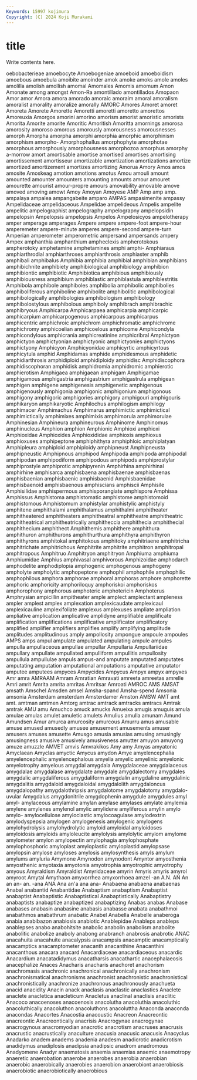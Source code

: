 ```yaml
---
Keywords: 15997 kojimura
Copyright: (C) 2024 Koji Murakami
---
```


# title

Write contents here.



oebobacterieae amoebocyte Amoebogeniae amoeboid amoeboidism amoebous amoebula amoibite amoinder
amok amoke amoks amole amoles amolilla amolish amollish amomal Amomales
Amomis amomum Amon Amonate among amongst Amon-Ra amontillado amontillados Amopaon
Amor amor Amora amora amorado amoraic amoraim amoral amoralism amoralist
amorality amoralize amorally AMORC Amores Amoret amoret Amoreta Amorete Amorette
Amoretti amoretti amoretto amorettos Amoreuxia Amorgos amorini amorino amorism amorist
amoristic amorists Amorita Amorite amorite Amoritic Amoritish Amoritta amornings amorosa
amorosity amoroso amorous amorously amorousness amorousnesses amorph Amorpha amorpha amorphi
amorphia amorphic amorphinism amorphism amorpho- Amorphophallus amorphophyte amorphotae amorphous amorphously
amorphousness amorphozoa amorphus amorphy a-morrow amort amortisable amortise amortised amortises
amortising amortissement amortisseur amortizable amortization amortizations amortize amortized amortizement amortizes
amortizing Amorua Amory Amos amos amosite Amoskeag amotion amotions amotus
Amou amouli amount amounted amounter amounters amounting amounts amour amouret
amourette amourist amour-propre amours amovability amovable amove amoved amoving amowt
Amoy Amoyan Amoyese AMP Amp amp amp. ampalaya ampalea ampangabeite
amparo AMPAS ampasimenite ampassy Ampelidaceae ampelidaceous Ampelidae ampelideous Ampelis ampelite
ampelitic ampelographist ampelography ampelograpny ampelopsidin ampelopsin Ampelopsis ampelopsis Ampelos Ampelosicyos
ampelotherapy amper amperage amperages Ampere ampere ampere-foot ampere-hour amperemeter ampere-minute
amperes ampere-second ampere-turn Amperian amperometer amperometric ampersand ampersands ampery Ampex
amphanthia amphanthium ampheclexis ampherotokous ampherotoky amphetamine amphetamines amphi amphi- Amphiaraus
amphiarthrodial amphiarthroses amphiarthrosis amphiaster amphib amphibali amphibalus Amphibia amphibia amphibial
amphibian amphibians amphibichnite amphibiety amphibiological amphibiology amphibion amphibiontic amphibiotic Amphibiotica
amphibious amphibiously amphibiousness amphibium amphiblastic amphiblastula amphiblestritis Amphibola amphibole amphiboles
amphibolia amphibolic amphibolies amphiboliferous amphiboline amphibolite amphibolitic amphibological amphibologically amphibologies
amphibologism amphibology amphibolostylous amphibolous amphiboly amphibrach amphibrachic amphibryous Amphicarpa Amphicarpaea
amphicarpia amphicarpic amphicarpium amphicarpogenous amphicarpous amphicarpus amphicentric amphichroic amphichrom amphichromatic
amphichrome amphichromy amphicoelian amphicoelous amphicome Amphicondyla amphicondylous amphicrania amphicreatinine amphicribral
Amphictyon amphictyon amphictyonian amphictyonic amphictyonies amphictyons amphictyony Amphicyon Amphicyonidae amphicyrtic
amphicyrtous amphicytula amphid Amphidamas amphide amphidesmous amphidetic amphidiarthrosis amphidiploid amphidiploidy
amphidisc Amphidiscophora amphidiscophoran amphidisk amphidromia amphidromic amphierotic amphierotism Amphigaea amphigaean
amphigam Amphigamae amphigamous amphigastria amphigastrium amphigastrula amphigean amphigen amphigene amphigenesis
amphigenetic amphigenous amphigenously amphigonia amphigonic amphigonium amphigonous amphigony amphigoric amphigories
amphigory amphigouri amphigouris amphikaryon amphikaryotic Amphilochus amphilogism amphilogy amphimacer Amphimachus
Amphimarus amphimictic amphimictical amphimictically amphimixes amphimixis amphimorula amphimorulae Amphinesian Amphineura
amphineurous Amphinome Amphinomus amphinucleus Amphion amphion Amphionic Amphioxi amphioxi Amphioxidae
Amphioxides Amphioxididae amphioxis amphioxus amphioxuses amphipeptone amphiphithyra amphiphloic amphiplatyan Amphipleura
amphiploid amphiploidy amphipneust Amphipneusta amphipneustic Amphipnous amphipod Amphipoda amphipoda amphipodal
amphipodan amphipodiform amphipodous amphipods amphiprostylar amphiprostyle amphiprotic amphipyrenin Amphirhina amphirhinal
amphirhine amphisarca amphisbaena amphisbaenae amphisbaenas amphisbaenian amphisbaenic amphisbaenid Amphisbaenidae amphisbaenoid
amphisbaenous amphiscians amphiscii Amphisile Amphisilidae amphispermous amphisporangiate amphispore Amphissa Amphissus
Amphistoma amphistomatic amphistome amphistomoid amphistomous Amphistomum amphistylar amphistylic amphistyly amphitene
amphithalami amphithalamus amphithalmi amphitheater amphitheatered amphitheaters amphitheatral amphitheatre amphitheatric amphitheatrical
amphitheatrically amphitheccia amphithecia amphithecial amphithecium amphithect Amphithemis amphithere amphithura amphithuron
amphithurons amphithurthura amphithyra amphithyron amphithyrons amphitokal amphitokous amphitoky amphitriaene amphitricha
amphitrichate amphitrichous Amphitrite amphitrite amphitron amphitropal amphitropous Amphitruo Amphitryon amphitryon
Amphiuma amphiuma Amphiumidae Amphius amphivasal amphivorous Amphizoidae amphodarch amphodelite amphodiplopia
amphogenic amphogenous amphogeny ampholyte ampholytic amphopeptone amphophil amphophile amphophilic amphophilous
amphora amphorae amphoral amphoras amphore amphorette amphoric amphoricity amphoriloquy amphoriskoi
amphoriskos amphorophony amphorous amphoteric amphotericin Amphoterus Amphrysian ampicillin ampitheater ample
amplect amplectant ampleness ampler amplest amplex amplexation amplexicaudate amplexicaul amplexicauline
amplexifoliate amplexus amplexuses ampliate ampliation ampliative amplication amplicative amplidyne amplifiable
amplificate amplification amplifications amplificative amplificator amplificatory amplified amplifier amplifiers amplifies
amplify amplifying amplitude amplitudes amplitudinous amply ampollosity ampongue ampoule ampoules
AMPS amps ampul ampulate ampulated ampulating ampule ampules ampulla ampullaceous
ampullae ampullar Ampullaria Ampullariidae ampullary ampullate ampullated ampulliform ampullitis ampullosity
ampullula ampullulae ampuls ampus-and amputate amputated amputates amputating amputation amputational
amputations amputative amputator amputee amputees ampyces Ampycides Ampycus Ampyx ampyx
ampyxes Amr amra AMRAAM Amram Amratian Amravati amreeta amreetas amrelle
Amri amrit Amrita amrita amritas Amritsar Amroati AMROC AMS AMSAT
amsath Amschel Amsden amsel Amsha-spand Amsha-spend Amsonia amsonia Amsterdam amsterdam
Amsterdamer Amston AMSW AMT amt amt. amtman amtmen Amtorg amtrac
amtrack amtracks amtracs Amtrak amtrak AMU amu Amuchco amuck amucks
Amueixa amugis amuguis amula amulae amulas amulet amuletic amulets Amulius
amulla amunam Amund Amundsen Amur amurca amurcosity amurcous Amurru amus
amusable amuse amused amusedly amusee amusement amusements amuser amusers amuses
amusette Amusgo amusia amusias amusing amusingly amusingness amusive amusively amusiveness
amutter amuyon amuyong amuze amuzzle AMVET amvis Amvrakikos Amy amy
Amyas amyatonic Amyclaean Amyclas amyctic Amycus amydon Amye amyelencephalia amyelencephalic
amyelencephalous amyelia amyelic amyelinic amyelonic amyelotrophy amyelous amygdal amygdala Amygdalaceae
amygdalaceous amygdalae amygdalase amygdalate amygdale amygdalectomy amygdales amygdalic amygdaliferous amygdaliform
amygdalin amygdaline amygdalinic amygdalitis amygdaloid amygdaloidal amygdalolith amygdaloncus amygdalopathy amygdalothripsis
amygdalotome amygdalotomy amygdalo-uvular Amygdalus amygdonitrile amygdophenin amygdule amygdules amyl amyl-
amylaceous amylamine amylan amylase amylases amylate amylemia amylene amylenes amylenol
amylic amylidene amyliferous amylin amylo amylo- amylocellulose amyloclastic amylocoagulase amylodextrin
amylodyspepsia amylogen amylogenesis amylogenic amylogens amylohydrolysis amylohydrolytic amyloid amyloidal amyloidoses
amyloidosis amyloids amyloleucite amylolysis amylolytic amylom amylome amylometer amylon amylopectin
amylophagia amylophosphate amylophosphoric amyloplast amyloplastic amyloplastid amylopsase amylopsin amylose amyloses
amylosis amylosynthesis amyls amylum amylums amyluria Amymone Amynodon amynodont Amyntor
amyosthenia amyosthenic amyotaxia amyotonia amyotrophia amyotrophic amyotrophy amyous Amyraldism Amyraldist
Amyridaceae amyrin Amyris amyris amyrol amyroot Amytal Amythaon amyxorrhea amyxorrhoea
amzel -an A.N. AN An an an- an. -ana ANA
Ana an'a ana ana- Anabaena anabaena anabaenas Anabal anabantid Anabantidae
Anabaptism anabaptism Anabaptist anabaptist Anabaptistic Anabaptistical Anabaptistically Anabaptistry anabaptists anabaptize
anabaptized anabaptizing Anabas anabas Anabase anabases anabasin anabasine anabasis anabasse
anabata anabathmoi anabathmos anabathrum anabatic Anabel Anabella Anabelle anaberoga anabia
anabibazon anabiosis anabiotic Anablepidae Anableps anableps anablepses anabo anabohitsite anabolic
anabolin anabolism anabolite anabolitic anabolize anaboly anabong anabranch anabrosis anabrotic
ANAC anacahuita anacahuite anacalypsis anacampsis anacamptic anacamptically anacamptics anacamptometer anacanth
anacanthine Anacanthini anacanthous anacara anacard Anacardiaceae anacardiaceous anacardic Anacardium anacatadidymus
anacatharsis anacathartic anacephalaeosis anacephalize Anaces Anacharis anacharis anachoret anachorism anachromasis
anachronic anachronical anachronically anachronism anachronismatical anachronisms anachronist anachronistic anachronistical anachronistically
anachronize anachronous anachronously anachueta anacid anacidity Anacin anack anaclasis anaclastic
anaclastics Anaclete anaclete anacletica anacleticum Anacletus anaclinal anaclisis anaclitic Anacoco
anacoenoses anacoenosis anacolutha anacoluthia anacoluthic anacoluthically anacoluthon anacoluthons anacoluttha Anaconda
anaconda anacondas Anacortes Anacostia anacoustic Anacreon Anacreontic anacreontic Anacreontically anacrisis
Anacrogynae anacrogynae anacrogynous anacromyodian anacrotic anacrotism anacruses anacrusis anacrustic anacrustically
anaculture anacusia anacusic anacusis Anacyclus Anadarko anadem anadems anadenia anadesm
anadicrotic anadicrotism anadidymus anadiplosis anadipsia anadipsic anadrom anadromous Anadyomene Anadyr
anaematosis anaemia anaemias anaemic anaemotropy anaeretic anaerobation anaerobe anaerobes anaerobia
anaerobian anaerobic anaerobically anaerobies anaerobion anaerobiont anaerobiosis anaerobiotic anaerobiotically anaerobious
